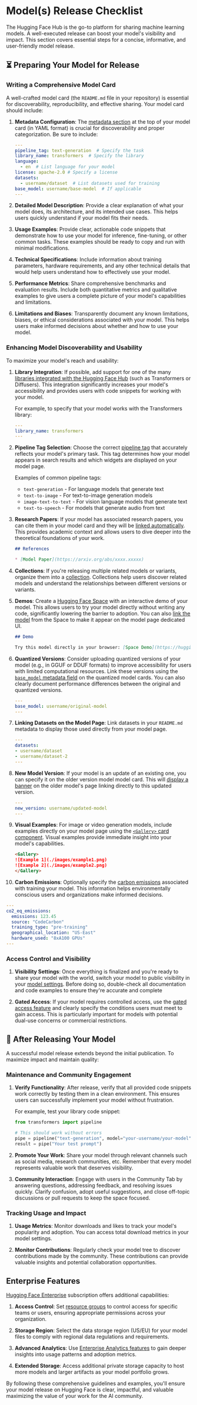 # Model(s) Release Checklist

The Hugging Face Hub is the go-to platform for sharing machine learning models. A well-executed release can boost your model's visibility and impact. This section covers essential steps for a concise, informative, and user-friendly model release.

## ⏳ Preparing Your Model for Release

### Writing a Comprehensive Model Card

A well-crafted model card (the ```README.md``` file in your repository) is essential for discoverability, reproducibility, and effective sharing. Your model card should include:

1. **Metadata Configuration**: The [metadata section](https://huggingface.co/docs/hub/model-cards#model-card-metadata) at the top of your model card (in YAML format) is crucial for discoverability and proper categorization. Be sure to include:
   ```yaml
   ---
   pipeline_tag: text-generation  # Specify the task
   library_name: transformers  # Specify the library
   language:
     - en  # List language for your model
   license: apache-2.0 # Specify a license
   datasets:
     - username/dataset  # List datasets used for training
   base_model: username/base-model  # If applicable
   ---
   ```

2. **Detailed Model Description**: Provide a clear explanation of what your model does, its architecture, and its intended use cases. This helps users quickly understand if your model fits their needs.

3. **Usage Examples**: Provide clear, actionable code snippets that demonstrate how to use your model for inference, fine-tuning, or other common tasks. These examples should be ready to copy and run with minimal modifications.

4. **Technical Specifications**: Include information about training parameters, hardware requirements, and any other technical details that would help users understand how to effectively use your model.

5. **Performance Metrics**: Share comprehensive benchmarks and evaluation results. Include both quantitative metrics and qualitative examples to give users a complete picture of your model's capabilities and limitations.

6. **Limitations and Biases**: Transparently document any known limitations, biases, or ethical considerations associated with your model. This helps users make informed decisions about whether and how to use your model.


### Enhancing Model Discoverability and Usability

To maximize your model's reach and usability:

1. **Library Integration**: If possible, add support for one of the many [libraries integrated with the Hugging Face Hub](https://huggingface.co/docs/hub/models-libraries) (such as Transformers or Diffusers). This integration significantly increases your model's accessibility and provides users with code snippets for working with your model.

   For example, to specify that your model works with the Transformers library:
   ```yaml
   ---
   library_name: transformers
   ---
   ```

2. **Pipeline Tag Selection**: Choose the correct [pipeline tag](https://huggingface.co/docs/hub/model-cards#specifying-a-task--pipelinetag-) that accurately reflects your model's primary task. This tag determines how your model appears in search results and which widgets are displayed on your model page.

   Examples of common pipeline tags:
   - `text-generation` - For language models that generate text
   - `text-to-image` - For text-to-image generation models
   - `image-text-to-text` - For vision language models that generate text
   - `text-to-speech` - For models that generate audio from text

3. **Research Papers**: If your model has associated research papers, you can cite them in your model card and they will be [linked automatically](https://huggingface.co/docs/hub/model-cards#linking-a-paper). This provides academic context and allows users to dive deeper into the theoretical foundations of your work.

   ```markdown
   ## References
   
   * [Model Paper](https://arxiv.org/abs/xxxx.xxxxx)
   ```

4. **Collections**: If you're releasing multiple related models or variants, organize them into a [collection](https://huggingface.co/docs/hub/collections). Collections help users discover related models and understand the relationships between different versions or variants.

5. **Demos**: Create a [Hugging Face Space](https://huggingface.co/docs/hub/spaces) with an interactive demo of your model. This allows users to try your model directly without writing any code, significantly lowering the barrier to adoption. You can also [link the model](https://huggingface.co/docs/hub/spaces-config-reference) from the Space to make it appear on the model page dedicated UI.

   ```markdown
   ## Demo
   
   Try this model directly in your browser: [Space Demo](https://huggingface.co/spaces/username/model-demo)
   ```

6. **Quantized Versions**: Consider uploading quantized versions of your model (e.g., in GGUF or DDUF formats) to improve accessibility for users with limited computational resources. Link these versions using the [`base_model` metadata field](https://huggingface.co/docs/hub/model-cards#specifying-a-base-model) on the quantized model cards. You can also clearly document performance differences between the original and quantized versions.

   ```yaml
   ---
   base_model: username/original-model
   ---
   ```

7. **Linking Datasets on the Model Page**: Link datasets in your ```README.md``` metadata to display those used directly from your model page.

   ```yaml
   ---
   datasets:
   - username/dataset
   - username/dataset-2
   ---
   ```

8. **New Model Version**: If your model is an update of an existing one, you can specify it on the older version model model card. This will [display a banner](https://huggingface.co/docs/hub/en/model-cards#specifying-a-new-version) on the older model's page linking directly to this updated version.

   ```yaml
   ---
   new_version: username/updated-model
   ---
   ```

9. **Visual Examples**: For image or video generation models, include examples directly on your model page using the [`<Gallery>` card component](https://huggingface.co/docs/hub/en/model-cards-components#the-gallery-component). Visual examples provide immediate insight into your model's capabilities.

   ```markdown
   <Gallery>
   ![Example 1](./images/example1.png)
   ![Example 2](./images/example2.png)
   </Gallery>
   ```

10. **Carbon Emissions**: Optionally specify the [carbon emissions](https://huggingface.co/docs/hub/model-cards-co2) associated with training your model. This information helps environmentally conscious users and organizations make informed decisions.

   ```yaml
   ---
   co2_eq_emissions:
     emissions: 123.45
     source: "CodeCarbon"
     training_type: "pre-training"
     geographical_location: "US-East"
     hardware_used: "8xA100 GPUs"
   ---
   ```

### Access Control and Visibility

1. **Visibility Settings**: Once everything is finalized and you're ready to share your model with the world, switch your model to public visibility in your [model settings](https://huggingface.co/docs/hub/repositories-settings). Before doing so, double-check all documentation and code examples to ensure they're accurate and complete

2. **Gated Access**: If your model requires controlled access, use the [gated access feature](https://huggingface.co/docs/hub/models-gated) and clearly specify the conditions users must meet to gain access. This is particularly important for models with potential dual-use concerns or commercial restrictions.

## 🏁 After Releasing Your Model

A successful model release extends beyond the initial publication. To maximize impact and maintain quality:

### Maintenance and Community Engagement

1. **Verify Functionality**: After release, verify that all provided code snippets work correctly by testing them in a clean environment. This ensures users can successfully implement your model without frustration.

   For example, test your library code snippet:
   ```python
   from transformers import pipeline

   # This should work without errors
   pipe = pipeline("text-generation", model="your-username/your-model")
   result = pipe("Your test prompt")
   ```

2. **Promote Your Work**: Share your model through relevant channels such as social media, research communities, etc. Remember that every model represents valuable work that deserves visibility.

3. **Community Interaction**: Engage with users in the Community Tab by answering questions, addressing feedback, and resolving issues quickly. Clarify confusion, adopt useful suggestions, and close off-topic discussions or pull requests to keep the space focused.

### Tracking Usage and Impact

1. **Usage Metrics**: Monitor downloads and likes to track your model's popularity and adoption. You can access total download metrics in your model settings.

2. **Monitor Contributions**: Regularly check your model tree to discover contributions made by the community. These contributions can provide valuable insights and potential collaboration opportunities.

## Enterprise Features

[Hugging Face Enterprise](https://huggingface.co/enterprise) subscription offers additional capabilities:

1. **Access Control**: Set [resource groups](https://huggingface.co/docs/hub/security-resource-groups) to control access for specific teams or users, ensuring appropriate permissions across your organization.

2. **Storage Region**: Select the data storage region (US/EU) for your model files to comply with regional data regulations and requirements.

3. **Advanced Analytics**: Use [Enterprise Analytics features](https://huggingface.co/docs/hub/enterprise-hub-analytics) to gain deeper insights into usage patterns and adoption metrics.

4. **Extended Storage**: Access additional private storage capacity to host more models and larger artifacts as your model portfolio grows.

By following these comprehensive guidelines and examples, you'll ensure your model release on Hugging Face is clear, impactful, and valuable maximizing the value of your work for the AI community.
